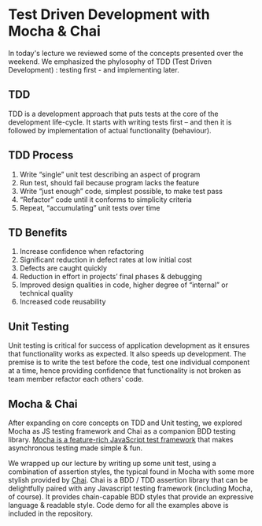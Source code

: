 # Test Driven Development with Mocha & Chai

In today's lecture we reviewed some of the concepts presented over the weekend. We emphasized the phylosophy of TDD (Test Driven Development) : testing first - and implementing later.

## TDD
TDD is a development approach that puts tests at the core of the development life-cycle. It starts with writing tests first – and then it is followed by implementation of actual functionality (behaviour).

## TDD Process
1. Write “single” unit test describing an aspect of program
2. Run test, should fail because program lacks the feature
3. Write “just enough” code, simplest possible, to make test pass
4. “Refactor” code until it conforms to simplicity criteria
5. Repeat, “accumulating” unit tests over time

## TD Benefits
1. Increase confidence when refactoring
2. Significant reduction in defect rates at low initial cost
3. Defects are caught quickly
4. Reduction in effort in projects’ final phases & debugging
5. Improved design qualities in code, higher degree of “internal” or technical quality
6. Increased code reusability

## Unit Testing
Unit testing is critical for success of application development as it ensures that functionality works as expected. It also speeds up development.
The premise is to write the test before the code, test one individual component at a time, hence providing confidence that functionality is not broken as team member refactor each others' code.

## Mocha & Chai
After expanding on core concepts on TDD and Unit testing, we explored Mocha as JS testing framework and Chai as a companion BDD testing library. [Mocha is a feature-rich JavaScript test framework](https://mochajs.org/) that makes asynchronous testing made simple & fun.

We wrapped up our lecture by writing up some unit test, using a combination of  assertion styles, the typical found in Mocha with some more stylish provided by [Chai](https://www.chaijs.com/). Chai is a BDD / TDD assertion library that can be delightfully paired with any Javascript testing framework (including Mocha, of course). It provides chain-capable BDD styles that provide an expressive language & readable style. Code demo for all the examples above is included in the repository.



